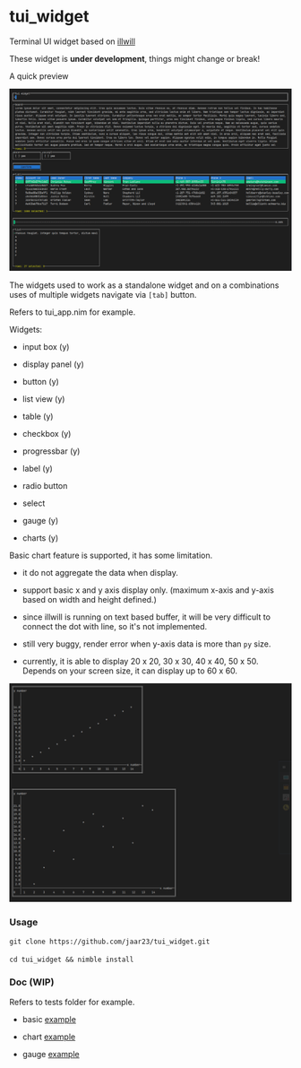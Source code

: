# tui_widget

Terminal UI widget based on [illwill](https://github.com/johnnovak/illwill/tree/master])

These widget is <b>under development</b>, things might change or break!

A quick preview

![preview](./tui_widget.gif)

The widgets used to work as a standalone widget and on a combinations uses of multiple widgets navigate via `[tab]` button. 

Refers to tui_app.nim for example.

Widgets:
- input box (y)

- display panel (y)

- button (y)

- list view (y)

- table (y)

- checkbox (y)

- progressbar (y)

- label (y)

- radio button

- select

- gauge (y)

- charts (y)

Basic chart feature is supported, it has some limitation. 

  - it do not aggregate the data when display.

  - support basic x and y axis display only. (maximum x-axis and y-axis based on width and height defined.)

  - since illwill is running on text based buffer, it will be very difficult to connect the dot with line, so it's not implemented.

  - still very buggy, render error when y-axis data is more than `py` size. 

  - currently, it is able to display 20 x 20, 30 x 30, 40 x 40, 50 x 50. Depends on your screen size, it can display up to 60 x 60.

![chart](./chart_test.png)

### Usage

```shell
git clone https://github.com/jaar23/tui_widget.git

cd tui_widget && nimble install
```

### Doc (WIP)

Refers to tests folder for example.

- basic [example](./tests/tui_test.nim)

- chart [example](./tests/chart_test.nim)

- gauge [example](./tests/gauge_test.nim)



